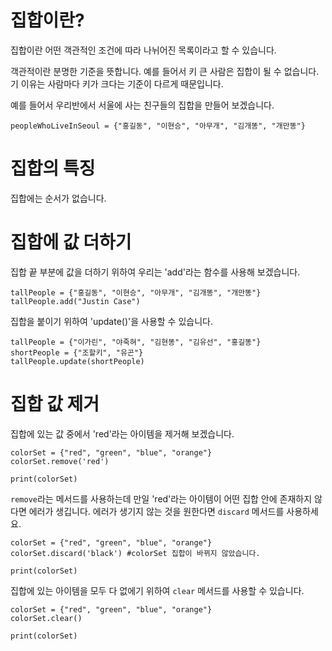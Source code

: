 # 집합이란?
집합이란 어떤 객관적인 조건에 따라 나뉘어진 목록이라고 할 수 있습니다.

객관적이란 분명한 기준을 뜻합니다. 예를 들어서 키 큰 사람은 집합이 될 수 없습니다. 기 이유는 사람마다 키가 크다는 기준이 다르게 때문입니다.

예를 들어서 우리반에서 서울에 사는 친구들의 집합을 만들어 보겠습니다.

```
peopleWhoLiveInSeoul = {"홍길동", "이현승", "아무개", "김개똥", "개만똥"}
```

# 집합의 특징
집합에는 순서가 없습니다.

# 집합에 값 더하기
집합 끝 부분에 값을 더하기 위하여 우리는 'add'라는 함수를 사용해 보겠습니다.

```
tallPeople = {"홍길동", "이현승", "아무개", "김개똥", "개만똥"}
tallPeople.add("Justin Case")
```

집합을 붙이기 위하여 'update()'을 사용할 수 있습니다.

```
tallPeople = {"이가린", "야죽혀", "김현똥", "김유선", "홍길똥"}
shortPeople = {"조할키", "유곤"}
tallPeople.update(shortPeople)
```

# 집합 값 제거
집합에 있는 값 중에서 'red'라는 아이템을 제거해 보겠습니다.

```
colorSet = {"red", "green", "blue", "orange"}
colorSet.remove('red')

print(colorSet)
```

`remove`라는 메서드를 사용하는데 만일 'red'라는 아이템이 어떤 집합 안에 존재하지 않다면 에러가 생깁니다. 에러가 생기지 않는 것을 원한다면 `discard` 메서드를 사용하세요.

```
colorSet = {"red", "green", "blue", "orange"}
colorSet.discard('black') #colorSet 집합이 바뀌지 않았습니다.

print(colorSet)
```

집합에 있는 아이템을 모두 다 없에기 위하여  `clear` 메서드를 사용할 수 있습니다.

```
colorSet = {"red", "green", "blue", "orange"}
colorSet.clear()

print(colorSet)
```
